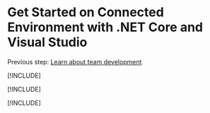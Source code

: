# Get Started on Connected Environment with .NET Core and Visual Studio

Previous step: [Learn about team development](get-started-netcore-visualstudio-06.md)

[!INCLUDE[](common/well-done.md)]

[!INCLUDE[](common/take-survey.md)]

[!INCLUDE[](common/clean-up.md)]
 
